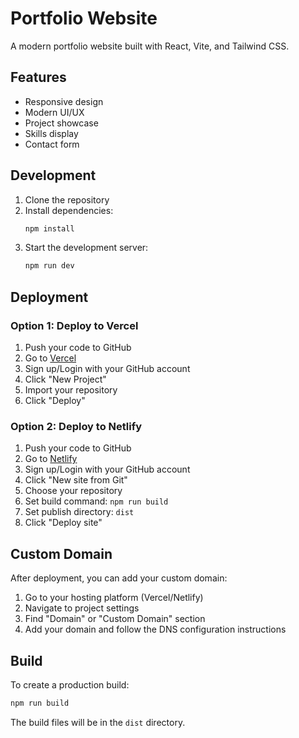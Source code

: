 # Portfolio Website

A modern portfolio website built with React, Vite, and Tailwind CSS.

## Features

- Responsive design
- Modern UI/UX
- Project showcase
- Skills display
- Contact form

## Development

1. Clone the repository
2. Install dependencies:
   ```bash
   npm install
   ```
3. Start the development server:
   ```bash
   npm run dev
   ```

## Deployment

### Option 1: Deploy to Vercel

1. Push your code to GitHub
2. Go to [Vercel](https://vercel.com)
3. Sign up/Login with your GitHub account
4. Click "New Project"
5. Import your repository
6. Click "Deploy"

### Option 2: Deploy to Netlify

1. Push your code to GitHub
2. Go to [Netlify](https://netlify.com)
3. Sign up/Login with your GitHub account
4. Click "New site from Git"
5. Choose your repository
6. Set build command: `npm run build`
7. Set publish directory: `dist`
8. Click "Deploy site"

## Custom Domain

After deployment, you can add your custom domain:

1. Go to your hosting platform (Vercel/Netlify)
2. Navigate to project settings
3. Find "Domain" or "Custom Domain" section
4. Add your domain and follow the DNS configuration instructions

## Build

To create a production build:

```bash
npm run build
```

The build files will be in the `dist` directory.
